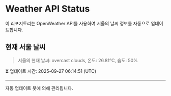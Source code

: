 
# Weather API Status

이 리포지토리는 OpenWeather API를 사용하여 서울의 날씨 정보를 자동으로 업데이트합니다.

## 현재 서울 날씨
> 서울의 현재 날씨: overcast clouds, 온도: 26.81°C, 습도: 50%

⏳ 업데이트 시간: 2025-09-27 06:14:51 (UTC)

---
자동 업데이트 봇에 의해 관리됩니다.
